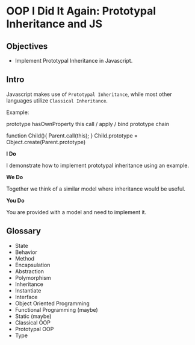 # OOP I Did It Again: Prototypal Inheritance and JS

## Objectives

- Implement Prototypal Inheritance in Javascript.

## Intro

Javascript makes use of `Prototypal Inheritance`, while most other languages utilize `Classical Inheritance`.

Example:

prototype
hasOwnProperty
this
call / apply / bind
prototype chain

function Child(){
  Parent.call(this);
}
Child.prototype = Object.create(Parent.prototype)

**I Do**

I demonstrate how to implement prototypal inheritance using an example.

**We Do**

Together we think of a similar model where inheritance would be useful.

**You Do**

You are provided with a model and need to implement it.

## Glossary

- State
- Behavior
- Method
- Encapsulation
- Abstraction
- Polymorphism
- Inheritance
- Instantiate
- Interface
- Object Oriented Programming
- Functional Programming (maybe)
- Static (maybe)
- Classical OOP
- Prototypal OOP
- Type
